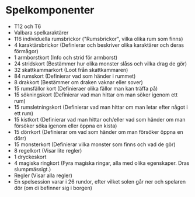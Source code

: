 # Spelkomponenter

- T12 och T6
- Valbara spelkaraktärer 
- 116 individuella rumsbrickor ("Rumsbrickor", vilka olika rum som finns)
- 4 karaktärsbrickor (Definierar och beskriver olika karaktärer och deras förmågor)
- 1 armborstkort (Info och strid för armborst)
- 24 stridskort (Bestämmer hur olika monster slåss och vilka drag de gör)
- 32 skattkammarkort (Loot från skattkammaren)
- 84 rumskort (Definierar vad som händer i rummet)
- 8 drakkort (Bestämmer om draken vaknar eller sover)
- 15 rumsfällor kort (Definieraer olika fällor man kan träffa på)
- 15 sökningskort (Definierar vad man hittar om man söker igenom ett rum)
- 15 rumsletningskort (Definierar vad man hittar om man letar efter något i ett rum)
- 15 kistkort (Definierar vad man hittar och/eller vad som händer om man försöker söka igenom eller öppna en kista)
- 15 dörrkort (Definierar om vad som händer om man försöker öppna en dörr)
- 15 monsterkort (Definierar vilka monster som finns och vad de gör)
- 8 regelkort (Visar lite regler)
- 1 dryckeskort
- 4 magiska ringkort (Fyra magiska ringar, alla med olika egenskaper. Dras slumpmässigt.)
- Regler (Visar alla regler)
- En spelsession varar i 26 rundor, efter vilket solen går ner och spelaren dör (om di befinner sig i borgen)
